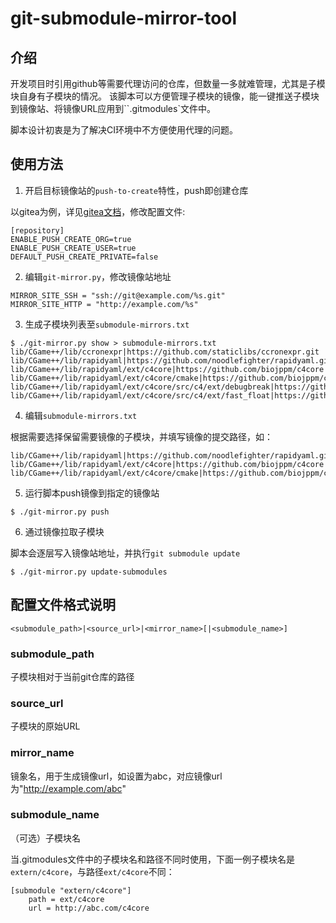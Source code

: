 # git-submodule-mirror-tool

## 介绍

开发项目时引用github等需要代理访问的仓库，但数量一多就难管理，尤其是子模块自身有子模块的情况。
该脚本可以方便管理子模块的镜像，能一键推送子模块到镜像站、将镜像URL应用到``.gitmodules`文件中。

脚本设计初衷是为了解决CI环境中不方便使用代理的问题。

## 使用方法

1. 开启目标镜像站的`push-to-create`特性，push即创建仓库

以gitea为例，详见[gitea文档](https://docs.gitea.com/administration/config-cheat-sheet#repository-repository)，修改配置文件:

```
[repository]
ENABLE_PUSH_CREATE_ORG=true
ENABLE_PUSH_CREATE_USER=true
DEFAULT_PUSH_CREATE_PRIVATE=false
```

2. 编辑`git-mirror.py`，修改镜像站地址

```
MIRROR_SITE_SSH = "ssh://git@example.com/%s.git"
MIRROR_SITE_HTTP = "http://example.com/%s"
```

3. 生成子模块列表至`submodule-mirrors.txt`

```
$ ./git-mirror.py show > submodule-mirrors.txt
lib/CGame++/lib/ccronexpr|https://github.com/staticlibs/ccronexpr.git
lib/CGame++/lib/rapidyaml|https://github.com/noodlefighter/rapidyaml.git
lib/CGame++/lib/rapidyaml/ext/c4core|https://github.com/biojppm/c4core
lib/CGame++/lib/rapidyaml/ext/c4core/cmake|https://github.com/biojppm/cmake
lib/CGame++/lib/rapidyaml/ext/c4core/src/c4/ext/debugbreak|https://github.com/biojppm/debugbreak
lib/CGame++/lib/rapidyaml/ext/c4core/src/c4/ext/fast_float|https://github.com/fastfloat/fast_float

```

4. 编辑`submodule-mirrors.txt`

根据需要选择保留需要镜像的子模块，并填写镜像的提交路径，如：

```
lib/CGame++/lib/rapidyaml|https://github.com/noodlefighter/rapidyaml.git|mirror/rapidyaml
lib/CGame++/lib/rapidyaml/ext/c4core|https://github.com/biojppm/c4core
lib/CGame++/lib/rapidyaml/ext/c4core/cmake|https://github.com/biojppm/cmake
```

5. 运行脚本push镜像到指定的镜像站

```
$ ./git-mirror.py push
```

6. 通过镜像拉取子模块

脚本会逐层写入镜像站地址，并执行`git submodule update`

```
$ ./git-mirror.py update-submodules
```

## 配置文件格式说明

```
<submodule_path>|<source_url>|<mirror_name>[|<submodule_name>]
```

### submodule_path

子模块相对于当前git仓库的路径

### source_url

子模块的原始URL

### mirror_name

镜象名，用于生成镜像url，如设置为abc，对应镜像url为"http://example.com/abc"

### submodule_name

（可选）子模块名

当.gitmodules文件中的子模块名和路径不同时使用，下面一例子模块名是`extern/c4core`，与路径`ext/c4core`不同：

```
[submodule "extern/c4core"]
	path = ext/c4core
	url = http://abc.com/c4core
```


